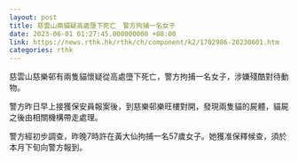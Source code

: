 ```yaml
---
layout: post
title: 慈雲山兩貓疑高處墮下死亡　警方拘捕一名女子
date: 2023-06-01 01:27:45.000000000 +08:00
link: https://news.rthk.hk/rthk/ch/component/k2/1702986-20230601.htm
categories: rthk
---
```


慈雲山慈樂邨有兩隻貓懷疑從高處墮下死亡，警方拘捕一名女子，涉嫌殘酷對待動物。

警方昨日早上接獲保安員報案後，到慈樂邨樂旺樓對開，發現兩隻貓的屍體，貓屍之後由相關機構帶走處理。

警方經初步調查，昨晚7時許在黃大仙拘捕一名57歲女子。她獲准保釋候查，須於本月下旬向警方報到。
